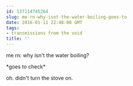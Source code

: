 ```yaml
---
id: 137114745264
slug: me-rn-why-isnt-the-water-boiling-goes-to
date: 2016-01-11 22:48:08 GMT
tags:
- transmissions from the void
title: ''
---
```


me rn: why isn't the water boiling?

\*goes to check\*

oh. didn't turn the stove on.